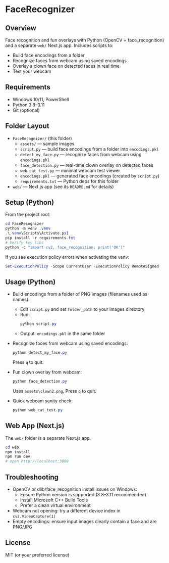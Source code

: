 # FaceRecognizer

## Overview
Face recognition and fun overlays with Python (OpenCV + face_recognition) and a separate `web/` Next.js app. Includes scripts to:
- Build face encodings from a folder
- Recognize faces from webcam using saved encodings
- Overlay a clown face on detected faces in real time
- Test your webcam

## Requirements
- Windows 10/11, PowerShell
- Python 3.8–3.11
- Git (optional)

## Folder Layout
- `FaceRecognizer/` (this folder)
  - `assets/` — sample images
  - `script.py` — build face encodings from a folder into `encodings.pkl`
  - `detect_my_face.py` — recognize faces from webcam using `encodings.pkl`
  - `face_detection.py` — real-time clown overlay on detected faces
  - `web_cat_test.py` — minimal webcam test viewer
  - `encodings.pkl` — generated face encodings (created by `script.py`)
  - `requirements.txt` — Python deps for this folder
- `web/` — Next.js app (see its `README.md` for details)

## Setup (Python)
From the project root:

```powershell
cd FaceRecognizer
python -m venv .venv
.\.venv\Scripts\Activate.ps1
pip install -r requirements.txt
# Verify key libs
python -c "import cv2, face_recognition; print('OK')"
```

If you see execution policy errors when activating the venv:
```powershell
Set-ExecutionPolicy -Scope CurrentUser -ExecutionPolicy RemoteSigned
```

## Usage (Python)
- Build encodings from a folder of PNG images (filenames used as names):
  - Edit `script.py` and set `folder_path` to your images directory
  - Run:
    ```powershell
    python script.py
    ```
  - Output: `encodings.pkl` in the same folder

- Recognize faces from webcam using saved encodings:
  ```powershell
  python detect_my_face.py
  ```
  Press `q` to quit.

- Fun clown overlay from webcam:
  ```powershell
  python face_detection.py
  ```
  Uses `assets\clown2.png`. Press `q` to quit.

- Quick webcam sanity check:
  ```powershell
  python web_cat_test.py
  ```

## Web App (Next.js)
The `web/` folder is a separate Next.js app.

```powershell
cd web
npm install
npm run dev
# open http://localhost:3000
```

## Troubleshooting
- OpenCV or dlib/face_recognition install issues on Windows:
  - Ensure Python version is supported (3.8–3.11 recommended)
  - Install Microsoft C++ Build Tools
  - Prefer a clean virtual environment
- Webcam not opening: try a different device index in `cv2.VideoCapture(1)`
- Empty encodings: ensure input images clearly contain a face and are PNG/JPG

## License
MIT (or your preferred license)
